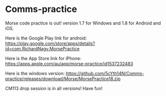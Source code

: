 # Comms-practice
Morse code practice is out! version 1.7 for Windows and 1.8 for Android and iOS.



Here is the Google Play link for android:
https://play.google.com/store/apps/details?id=com.RichardNagy.MorsePractice

Here is the App Store link for iPhone:
https://apps.apple.com/au/app/morse-practice/id1537232483

Here is the windows version:
https://github.com/5cYth14N/Comms-practice/releases/download/Morse/MorsePractice18.zip

CM113 drop session is in all versions! Have fun!


